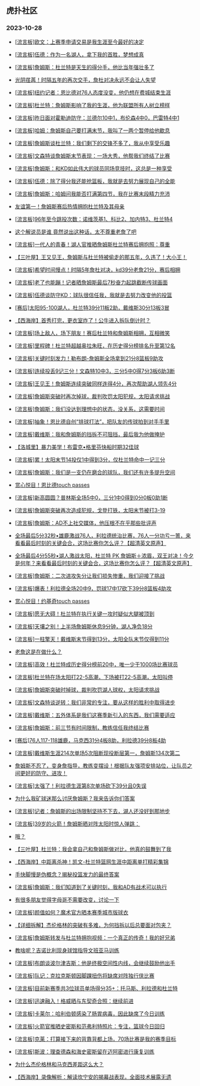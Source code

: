 ## 虎扑社区 
### 2023-10-28

+ [[流言板]欧文：上赛季申请交易是我生涯至今最好的决定](https://bbs.hupu.com/622665091.html)

+ [[流言板]伍德：作为一名湖人，拿下我的首胜，梦想成真](https://bbs.hupu.com/622665086.html)

+ [[流言板]詹姆斯：杜兰特是天生的得分手，他比当年强壮多了](https://bbs.hupu.com/622663572.html)

+ [光阴荏苒！时隔五年的再次交手，詹杜对决永远不会让人失望](https://bbs.hupu.com/622660839.html)

+ [[流言板]纽约记者：恩比德对76人态度没变，他仍想在费城结束生涯](https://bbs.hupu.com/622665339.html)

+ [[流言板]杜兰特：詹姆斯影响了我的生涯，他为联盟所有人树立榜样](https://bbs.hupu.com/622659330.html)

+ [[流言板]昨日面对霍勒迪防守：兰德尔10中1，布伦森4中0，巴雷特4中1](https://bbs.hupu.com/622660983.html)

+ [[流言板]哈姆：詹姆斯自己要打满末节，我叫了一两个暂停给他歇息](https://bbs.hupu.com/622659582.html)

+ [[流言板]詹姆斯谈杜兰特：我们剩下的交锋不多了，我从中享受乐趣](https://bbs.hupu.com/622659099.html)

+ [[流言板]文森特谈詹姆斯末节表现：一场大秀，他帮我们终结了比赛](https://bbs.hupu.com/622664192.html)

+ [[流言板]詹姆斯：和KD如此伟大的球员同场竞技时，这总是一种享受](https://bbs.hupu.com/622661115.html)

+ [[流言板]伍德：除了得分我还能抢篮板，我就是去努力展现自己的全能](https://bbs.hupu.com/622663129.html)

+ [[流言板]詹姆斯：哈姆问我能否打满第四节，我在比赛末段精力充沛](https://bbs.hupu.com/622659392.html)

+ [友谊第一！詹姆斯赛后热情拥抱杜兰特及其母亲](https://bbs.hupu.com/622658754.html)

+ [[流言板]96年至今跳投次数：诺维茨基1、科比2、加内特3、杜兰特4](https://bbs.hupu.com/622658762.html)

+ [这个解说员是谁 竟然说出这种话，太不尊重老詹了吧](https://bbs.hupu.com/622658264.html)

+ [[流言板]一代人的青春！湖人官推晒詹姆斯杜兰特赛后拥抱照：尊重](https://bbs.hupu.com/622658632.html)

+ [【三叶屋】王又见王，詹姆斯与杜兰特被偷走的那五年，久违了！大小王！](https://bbs.hupu.com/622661567.html)

+ [[流言板]希望时间慢点！时隔5年詹杜对决，kd39分老詹21分，赛后相拥](https://bbs.hupu.com/622658537.html)

+ [[流言板]老了也能蹦！记者晒詹姆斯最后7秒奋力起跳截断传球画面](https://bbs.hupu.com/622658706.html)

+ [[流言板]伍德谈防守KD：球队很信任我，我就是去努力改变他的投篮](https://bbs.hupu.com/622664200.html)

+ [[赛后]太阳95-100湖人，杜兰特39分11板2助，戴维斯30分13板3冒](https://bbs.hupu.com/622657754.html)

+ [【西海岸】首秀打完，更衣室炸了！公牛进入拆队倒计时？](https://bbs.hupu.com/622658536.html)

+ [[流言板]场上敌人，场下朋友！赛后杜兰特和詹姆斯相拥，互相微笑](https://bbs.hupu.com/622657698.html)

+ [[流言板]里程碑！杜兰特超越奥拉朱旺，在历史得分榜排名升至第12名](https://bbs.hupu.com/622657590.html)

+ [[流言板]关键时刻发力！勒布朗-詹姆斯全场拿到21分8篮板9助攻](https://bbs.hupu.com/622657825.html)

+ [[流言板]连续投丢9记三分！文森特10中3，三分5中0得7分3板6助3断](https://bbs.hupu.com/622658042.html)

+ [[流言板]王见王！詹姆斯连续突破同样连得4分，再次帮助湖人领先4分](https://bbs.hupu.com/622657516.html)

+ [[流言板]詹姆斯突破时再次掉球，裁判吹罚太阳犯规，太阳请求挑战](https://bbs.hupu.com/622657391.html)

+ [[流言板]詹姆斯：我们没达到理想中的状态，没关系，这需要时间](https://bbs.hupu.com/622662379.html)

+ [[流言板]抽象！恩比德自创“排球打法”，把队友的传球拍到对手手里](https://bbs.hupu.com/622654753.html)

+ [[流言板]戴维斯：我和詹姆斯的挡拆不可阻挡，最后我为他做掩护](https://bbs.hupu.com/622662695.html)

+ [【洛城里】暴力美学！布雷克•格里芬快船时期32佳球](https://bbs.hupu.com/622657003.html)

+ [[流言板]累！太阳末节14投仅1中得到3分，仅杜兰特命中一记三分](https://bbs.hupu.com/622657317.html)

+ [[流言板]詹姆斯：我们是一支仍在磨合的球队，我们还有许多提升空间](https://bbs.hupu.com/622660380.html)

+ [赏心悦目！恩比德touch passes](https://bbs.hupu.com/622658605.html)

+ [[流言板]新高圆圆？普林斯全场5中0，三分1中0得到0分0板0助1断](https://bbs.hupu.com/622657998.html)

+ [[流言板]詹姆斯突破再次造成犯规，戈登打铁，太阳末节被打3-19](https://bbs.hupu.com/622657289.html)

+ [[流言板]詹姆斯：AD不上社交媒体，他压根不在乎那些批评声](https://bbs.hupu.com/622660271.html)

+ [全场最后5分32秒•雄鹿激战76人，利拉德统治比赛，76人一分功亏一篑，来看看最后时刻的关键会合，这场比赛你怎么评？【超清英文原声】](https://bbs.hupu.com/622656614.html)

+ [全场最后4分55秒•湖人激战太阳，杜兰特 PK 詹姆斯＋浓眉，双王对决！今夕是何年？来看看最后时刻的关键会合，这场比赛你怎么评？【超清英文原声】](https://bbs.hupu.com/622659648.html)

+ [[流言板]詹姆斯：二次进攻失分让我们损失惨重，我们迎接了挑战](https://bbs.hupu.com/622661804.html)

+ [[流言板]爆表！利拉德全场20中9，罚球17中17砍下39分8篮板4助攻](https://bbs.hupu.com/622654232.html)

+ [赏心悦目！约基奇touch passes](https://bbs.hupu.com/622656399.html)

+ [[流言板]愿无大碍！杜兰特在执行关键一攻时疑似大腿被顶到](https://bbs.hupu.com/622657652.html)

+ [[流言板]天壤之别！上半场詹姆斯休息9分钟，湖人净负18分](https://bbs.hupu.com/622656038.html)

+ [[流言板]一柱擎天！戴维斯末节得到13分，太阳全队末节仅得到11分](https://bbs.hupu.com/622658221.html)

+ [老詹这是在做什么？](https://bbs.hupu.com/622653910.html)

+ [[流言板]高效！杜兰特成历史得分榜前20中，唯一少于1000场比赛球员](https://bbs.hupu.com/622658490.html)

+ [[流言板]杜兰特在场太阳打22-5高潮，下场被打22-5高潮，太阳叫停](https://bbs.hupu.com/622655519.html)

+ [[流言板]詹姆斯突破时掉球，裁判吹罚湖人球权，太阳请求挑战](https://bbs.hupu.com/622656670.html)

+ [[流言板]文森特谈逆转：我们非常的专注，要从这样的胜利中取得进步](https://bbs.hupu.com/622662275.html)

+ [[流言板]戴维斯：五外体系是我们这赛季新引入的东西，我们需要适应](https://bbs.hupu.com/622663097.html)

+ [[流言板]詹姆斯：前三节有时间限制，教练信任我终结比赛](https://bbs.hupu.com/622658990.html)

+ [[赛后]76人117-118雄鹿，马克西31分4板8助，利拉德39分8板4助](https://bbs.hupu.com/622654192.html)

+ [[流言板]戴维斯生涯214次单场5次阻断现役断层第一，詹姆斯134次第二](https://bbs.hupu.com/622658161.html)

+ [詹姆斯不忍了，变身詹指导，教练变摆设！根据队友强项安排站位，让队员之间更好的防守、进攻！](https://bbs.hupu.com/622665890.html)

+ [[流言板]太强了！利拉德生涯第8次单场砍下39分且0失误](https://bbs.hupu.com/622656368.html)

+ [为什么我矿球迷那么讨厌詹姆斯？我来告诉你们答案](https://bbs.hupu.com/622662907.html)

+ [[流言板]记者：詹姆斯的出场限制坚持不下去，湖人还没好到那地步](https://bbs.hupu.com/622658094.html)

+ [[流言板]39岁的火箭！詹姆斯晒对阵太阳时惊人弹跳：](https://bbs.hupu.com/622668317.html)

+ [哦？](https://bbs.hupu.com/622661278.html)

+ [【三叶屋】杜兰特：我会拿自己和詹姆斯做对比，他真的鼓舞到了我](https://bbs.hupu.com/622660520.html)

+ [【西海岸】中距离杀神！凯文-杜兰特篮网生涯中距离单打精彩集锦](https://bbs.hupu.com/622661187.html)

+ [手快脚慢是伪概念？揭秘投篮发力的最终答案](https://bbs.hupu.com/622663147.html)

+ [[流言板]詹姆斯：我们知道到了关键时刻，我和AD有战术可以执行](https://bbs.hupu.com/622663350.html)

+ [有很多朋友觉得字母哥不需要改变，讨论一下](https://bbs.hupu.com/622667364.html)

+ [[流言板]颜值如何？魔术官方晒本赛季城市版球衣](https://bbs.hupu.com/622668251.html)

+ [【详细拆解】杰伦格林的突破有多难，为何挡拆以后总要面对包夹？](https://bbs.hupu.com/622668020.html)

+ [[流言板]詹姆斯转发与杜兰特拥抱视频：一个真正的传奇！我的好兄弟](https://bbs.hupu.com/622668437.html)

+ [教啥呢？吉诺比利现身球馆指导文班亚马训练](https://bbs.hupu.com/622668365.html)

+ [[流言板]布朗谈波尔津吉斯：他是终极空间性内线，会继续鼓励他出手](https://bbs.hupu.com/622668319.html)

+ [[流言板]队记：克拉克斯顿因脚踝扭伤将缺席对阵独行侠比赛](https://bbs.hupu.com/622668401.html)

+ [[流言板]目前新赛季共3位球员单场得分35+：托马斯、利拉德和杜兰特](https://bbs.hupu.com/622668509.html)

+ [[流言板]迅速融入！格威晒与东契奇合照：继续前进](https://bbs.hupu.com/622668595.html)

+ [[流言板]卡莱尔：哈利伯顿感染了肠胃病毒，因此缺席了今日训练](https://bbs.hupu.com/622668656.html)

+ [[流言板]火箭官推晒史密斯和范弗利特照片：专注，篮球今日回归](https://bbs.hupu.com/622668681.html)

+ [[流言板]克莱：打算接下来的背靠背都上场，70场比赛是我的赛季目标](https://bbs.hupu.com/622668896.html)

+ [[流言板]斯波：理查德森和海史密斯留在迈阿密进行康复训练](https://bbs.hupu.com/622668160.html)

+ [为什么杰伦格林和马克西差距这么大？](https://bbs.hupu.com/622659913.html)

+ [【西海岸】录像解析：解读坎宁安的揭幕战表现，全面技术展露无遗](https://bbs.hupu.com/622661346.html)


